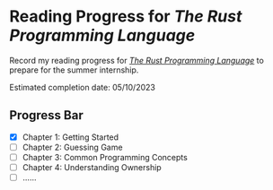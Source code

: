 # Reading Progress for *The Rust Programming Language*

Record my reading progress for [*The Rust Programming Language*](https://doc.rust-lang.org/stable/book/) to prepare for the summer internship.

Estimated completion date: 05/10/2023



## Progress Bar

- [x] Chapter 1: Getting Started
- [ ] Chapter 2: Guessing Game
- [ ] Chapter 3: Common Programming Concepts
- [ ] Chapter 4: Understanding Ownership
- [ ] ......
